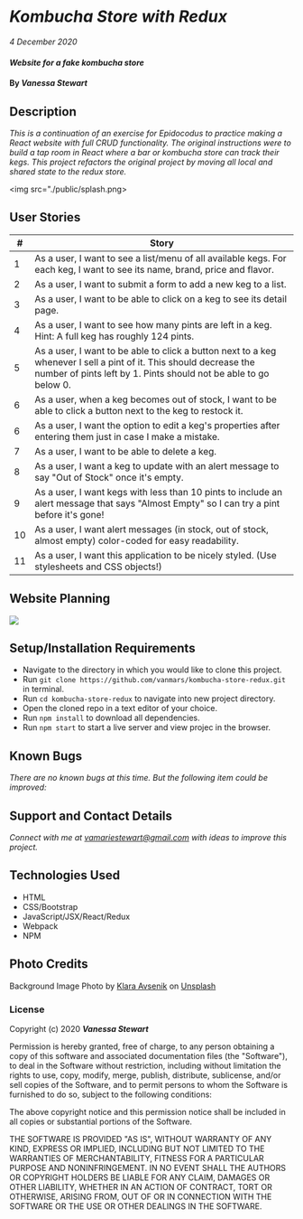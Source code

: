 # _Kombucha Store with Redux_

_4 December 2020_

#### _Website for a fake kombucha store_

#### By _**Vanessa Stewart**_

## Description

_This is a continuation of an exercise for Epidocodus to practice making a React website with full CRUD functionality. The original instructions were to build a tap room in React where a bar or kombucha store can track their kegs. This project refactors the original project by moving all local and shared state to the redux store._

<img src="./public/splash.png>


## User Stories
| #    | Story |
| ---- | ----- |
| 1 | As a user, I want to see a list/menu of all available kegs. For each keg, I want to see its name, brand, price and flavor. |
| 2 | As a user, I want to submit a form to add a new keg to a list. |  
| 3 | As a user, I want to be able to click on a keg to see its detail page. | 
| 4 | As a user, I want to see how many pints are left in a keg. Hint: A full keg has roughly 124 pints. |  
| 5 | As a user, I want to be able to click a button next to a keg whenever I sell a pint of it. This should decrease the number of pints left by 1. Pints should not be able to go below 0.|  
| 6 | As a user, when a keg becomes out of stock, I want to be able to click a button next to the keg to restock it. |  
| 6 | As a user, I want the option to edit a keg's properties after entering them just in case I make a mistake.|  
| 7 | As a user, I want to be able to delete a keg. |  
| 8 | As a user, I want a keg to update with an alert message to say "Out of Stock" once it's empty.|  
| 9 | As a user, I want kegs with less than 10 pints to include an alert message that says "Almost Empty" so I can try a pint before it's gone! |  
| 10 | As a user, I want alert messages (in stock, out of stock, almost empty) color-coded for easy readability. |  
| 11 | As a user, I want this application to be nicely styled. (Use stylesheets and CSS objects!)|  

## Website Planning
<img src="./public/kombucha-planning.png">

## Setup/Installation Requirements
* Navigate to the directory in which you would like to clone this project.
* Run `git clone https://github.com/vanmars/kombucha-store-redux.git` in terminal.
* Run `cd kombucha-store-redux` to navigate into new project directory.
* Open the cloned repo in a text editor of your choice.
* Run `npm install` to download all dependencies.
* Run `npm start` to start a live server and view projec in the browser.

## Known Bugs
_There are no known bugs at this time. But the following item could be improved:_

## Support and Contact Details
_Connect with me at vamariestewart@gmail.com with ideas to improve this project._

## Technologies Used
* HTML
* CSS/Bootstrap
* JavaScript/JSX/React/Redux
* Webpack
* NPM

## Photo Credits
Background Image <span>Photo by <a href="https://unsplash.com/@curryandlove?utm_source=unsplash&amp;utm_medium=referral&amp;utm_content=creditCopyText">Klara Avsenik</a> on <a href="https://unsplash.com/s/photos/kombucha?utm_source=unsplash&amp;utm_medium=referral&amp;utm_content=creditCopyText">Unsplash</a></span>
### License

Copyright (c) 2020 **_Vanessa Stewart_**

Permission is hereby granted, free of charge, to any person obtaining a copy of this software and associated documentation files (the "Software"), to deal in the Software without restriction, including without limitation the rights to use, copy, modify, merge, publish, distribute, sublicense, and/or sell copies of the Software, and to permit persons to whom the Software is furnished to do so, subject to the following conditions:

The above copyright notice and this permission notice shall be included in all copies or substantial portions of the Software.

THE SOFTWARE IS PROVIDED "AS IS", WITHOUT WARRANTY OF ANY KIND, EXPRESS OR IMPLIED, INCLUDING BUT NOT LIMITED TO THE WARRANTIES OF MERCHANTABILITY, FITNESS FOR A PARTICULAR PURPOSE AND NONINFRINGEMENT. IN NO EVENT SHALL THE AUTHORS OR COPYRIGHT HOLDERS BE LIABLE FOR ANY CLAIM, DAMAGES OR OTHER LIABILITY, WHETHER IN AN ACTION OF CONTRACT, TORT OR OTHERWISE, ARISING FROM, OUT OF OR IN CONNECTION WITH THE SOFTWARE OR THE USE OR OTHER DEALINGS IN THE SOFTWARE.